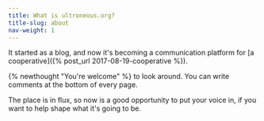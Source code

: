 ```yaml
---
title: What is ultroneous.org?
title-slug: about
nav-weight: 1
---
```


It started as a blog, and now it's becoming a communication platform for [a cooperative]({% post_url 2017-08-19-cooperative %}).

{% newthought "You're welcome" %} to look around. You can write comments at the bottom of every page.

The place is in flux, so now is a good opportunity to put your voice in, if you want to help shape what it's going to be.
